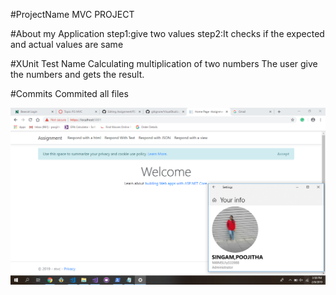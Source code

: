 #ProjectName
MVC PROJECT

#About my Application
step1:give two values
step2:It checks if the expected and actual values are same

#XUnit Test Name
Calculating multiplication of two numbers
The user give the numbers and gets the result.

#Commits
Commited all files

![Screenshot](./MYScreenShot.png)

